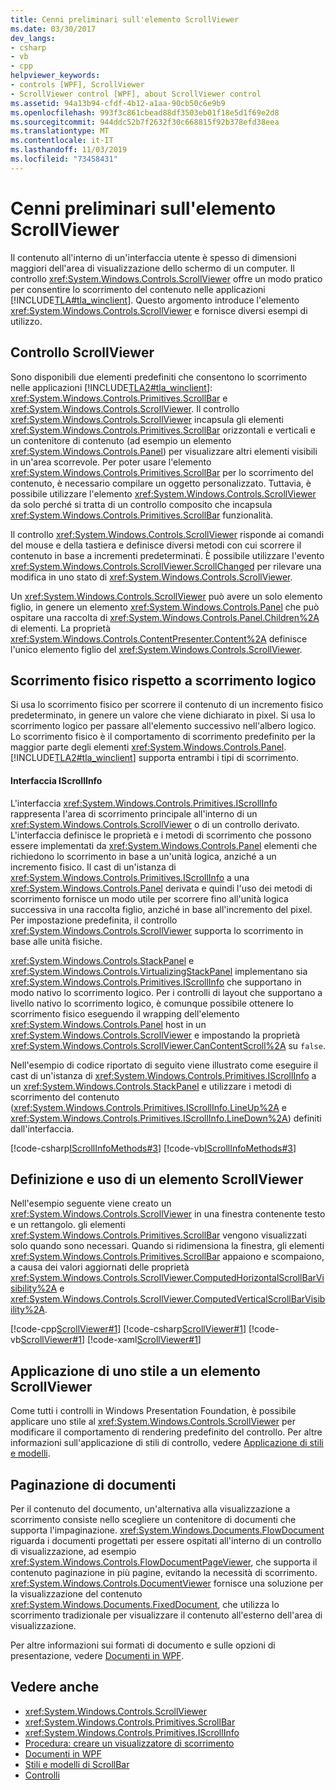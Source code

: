 ```yaml
---
title: Cenni preliminari sull'elemento ScrollViewer
ms.date: 03/30/2017
dev_langs:
- csharp
- vb
- cpp
helpviewer_keywords:
- controls [WPF], ScrollViewer
- ScrollViewer control [WPF], about ScrollViewer control
ms.assetid: 94a13b94-cfdf-4b12-a1aa-90cb50c6e9b9
ms.openlocfilehash: 993f3c861cbead88df3503eb01f18e5d1f69e2d8
ms.sourcegitcommit: 944ddc52b7f2632f30c668815f92b378efd38eea
ms.translationtype: MT
ms.contentlocale: it-IT
ms.lasthandoff: 11/03/2019
ms.locfileid: "73458431"
---
```

# <a name="scrollviewer-overview"></a>Cenni preliminari sull'elemento ScrollViewer
Il contenuto all'interno di un'interfaccia utente è spesso di dimensioni maggiori dell'area di visualizzazione dello schermo di un computer. Il controllo <xref:System.Windows.Controls.ScrollViewer> offre un modo pratico per consentire lo scorrimento del contenuto nelle applicazioni [!INCLUDE[TLA#tla_winclient](../../../../includes/tlasharptla-winclient-md.md)]. Questo argomento introduce l'elemento <xref:System.Windows.Controls.ScrollViewer> e fornisce diversi esempi di utilizzo.  
  
<a name="what_is_a_scrollviewer_element"></a>   
## <a name="the-scrollviewer-control"></a>Controllo ScrollViewer  
 Sono disponibili due elementi predefiniti che consentono lo scorrimento nelle applicazioni [!INCLUDE[TLA2#tla_winclient](../../../../includes/tla2sharptla-winclient-md.md)]: <xref:System.Windows.Controls.Primitives.ScrollBar> e <xref:System.Windows.Controls.ScrollViewer>. Il controllo <xref:System.Windows.Controls.ScrollViewer> incapsula gli elementi <xref:System.Windows.Controls.Primitives.ScrollBar> orizzontali e verticali e un contenitore di contenuto (ad esempio un elemento <xref:System.Windows.Controls.Panel>) per visualizzare altri elementi visibili in un'area scorrevole. Per poter usare l'elemento <xref:System.Windows.Controls.Primitives.ScrollBar> per lo scorrimento del contenuto, è necessario compilare un oggetto personalizzato. Tuttavia, è possibile utilizzare l'elemento <xref:System.Windows.Controls.ScrollViewer> da solo perché si tratta di un controllo composito che incapsula <xref:System.Windows.Controls.Primitives.ScrollBar> funzionalità.  
  
 Il controllo <xref:System.Windows.Controls.ScrollViewer> risponde ai comandi del mouse e della tastiera e definisce diversi metodi con cui scorrere il contenuto in base a incrementi predeterminati. È possibile utilizzare l'evento <xref:System.Windows.Controls.ScrollViewer.ScrollChanged> per rilevare una modifica in uno stato di <xref:System.Windows.Controls.ScrollViewer>.  
  
 Un <xref:System.Windows.Controls.ScrollViewer> può avere un solo elemento figlio, in genere un elemento <xref:System.Windows.Controls.Panel> che può ospitare una raccolta di <xref:System.Windows.Controls.Panel.Children%2A> di elementi. La proprietà <xref:System.Windows.Controls.ContentPresenter.Content%2A> definisce l'unico elemento figlio del <xref:System.Windows.Controls.ScrollViewer>.  
  
<a name="scrollviewer_physical_vs_logical"></a>   
## <a name="physical-vs-logical-scrolling"></a>Scorrimento fisico rispetto a scorrimento logico  
 Si usa lo scorrimento fisico per scorrere il contenuto di un incremento fisico predeterminato, in genere un valore che viene dichiarato in pixel. Si usa lo scorrimento logico per passare all'elemento successivo nell'albero logico. Lo scorrimento fisico è il comportamento di scorrimento predefinito per la maggior parte degli elementi <xref:System.Windows.Controls.Panel>. [!INCLUDE[TLA2#tla_winclient](../../../../includes/tla2sharptla-winclient-md.md)] supporta entrambi i tipi di scorrimento.  
  
#### <a name="the-iscrollinfo-interface"></a>Interfaccia IScrollInfo  
 L'interfaccia <xref:System.Windows.Controls.Primitives.IScrollInfo> rappresenta l'area di scorrimento principale all'interno di un <xref:System.Windows.Controls.ScrollViewer> o di un controllo derivato. L'interfaccia definisce le proprietà e i metodi di scorrimento che possono essere implementati da <xref:System.Windows.Controls.Panel> elementi che richiedono lo scorrimento in base a un'unità logica, anziché a un incremento fisico. Il cast di un'istanza di <xref:System.Windows.Controls.Primitives.IScrollInfo> a una <xref:System.Windows.Controls.Panel> derivata e quindi l'uso dei metodi di scorrimento fornisce un modo utile per scorrere fino all'unità logica successiva in una raccolta figlio, anziché in base all'incremento del pixel. Per impostazione predefinita, il controllo <xref:System.Windows.Controls.ScrollViewer> supporta lo scorrimento in base alle unità fisiche.  
  
 <xref:System.Windows.Controls.StackPanel> e <xref:System.Windows.Controls.VirtualizingStackPanel> implementano sia <xref:System.Windows.Controls.Primitives.IScrollInfo> che supportano in modo nativo lo scorrimento logico. Per i controlli di layout che supportano a livello nativo lo scorrimento logico, è comunque possibile ottenere lo scorrimento fisico eseguendo il wrapping dell'elemento <xref:System.Windows.Controls.Panel> host in un <xref:System.Windows.Controls.ScrollViewer> e impostando la proprietà <xref:System.Windows.Controls.ScrollViewer.CanContentScroll%2A> su `false`.  
  
 Nell'esempio di codice riportato di seguito viene illustrato come eseguire il cast di un'istanza di <xref:System.Windows.Controls.Primitives.IScrollInfo> a un <xref:System.Windows.Controls.StackPanel> e utilizzare i metodi di scorrimento del contenuto (<xref:System.Windows.Controls.Primitives.IScrollInfo.LineUp%2A> e <xref:System.Windows.Controls.Primitives.IScrollInfo.LineDown%2A>) definiti dall'interfaccia.  
  
 [!code-csharp[IScrollInfoMethods#3](~/samples/snippets/csharp/VS_Snippets_Wpf/IScrollInfoMethods/CSharp/Window1.xaml.cs#3)]
 [!code-vb[IScrollInfoMethods#3](~/samples/snippets/visualbasic/VS_Snippets_Wpf/IScrollInfoMethods/VisualBasic/Window1.xaml.vb#3)]  
  
<a name="scrollviewer_markup_syntax_and_sample"></a>   
## <a name="defining-and-using-a-scrollviewer-element"></a>Definizione e uso di un elemento ScrollViewer  
 Nell'esempio seguente viene creato un <xref:System.Windows.Controls.ScrollViewer> in una finestra contenente testo e un rettangolo. gli elementi <xref:System.Windows.Controls.Primitives.ScrollBar> vengono visualizzati solo quando sono necessari. Quando si ridimensiona la finestra, gli elementi <xref:System.Windows.Controls.Primitives.ScrollBar> appaiono e scompaiono, a causa dei valori aggiornati delle proprietà <xref:System.Windows.Controls.ScrollViewer.ComputedHorizontalScrollBarVisibility%2A> e <xref:System.Windows.Controls.ScrollViewer.ComputedVerticalScrollBarVisibility%2A>.  
  
 [!code-cpp[ScrollViewer#1](~/samples/snippets/cpp/VS_Snippets_Wpf/ScrollViewer/CPP/ScrollViewer_wcp.cpp#1)]
 [!code-csharp[ScrollViewer#1](~/samples/snippets/csharp/VS_Snippets_Wpf/ScrollViewer/CSharp/ScrollViewer_wcp.cs#1)]
 [!code-vb[ScrollViewer#1](~/samples/snippets/visualbasic/VS_Snippets_Wpf/ScrollViewer/VisualBasic/ScrollViewer.vb#1)]
 [!code-xaml[ScrollViewer#1](~/samples/snippets/xaml/VS_Snippets_Wpf/ScrollViewer/XAML/Pane1.xaml#1)]  
  
<a name="scrollviewer_styling_scrollviewer"></a>   
## <a name="styling-a-scrollviewer"></a>Applicazione di uno stile a un elemento ScrollViewer  
 Come tutti i controlli in Windows Presentation Foundation, è possibile applicare uno stile al <xref:System.Windows.Controls.ScrollViewer> per modificare il comportamento di rendering predefinito del controllo. Per altre informazioni sull'applicazione di stili di controllo, vedere [Applicazione di stili e modelli](../../../desktop-wpf/fundamentals/styles-templates-overview.md).  
  
<a name="scrollviewer_scroll_vs_paginate"></a>   
## <a name="paginating-documents"></a>Paginazione di documenti  
 Per il contenuto del documento, un'alternativa alla visualizzazione a scorrimento consiste nello scegliere un contenitore di documenti che supporta l'impaginazione. <xref:System.Windows.Documents.FlowDocument> riguarda i documenti progettati per essere ospitati all'interno di un controllo di visualizzazione, ad esempio <xref:System.Windows.Controls.FlowDocumentPageViewer>, che supporta il contenuto paginazione in più pagine, evitando la necessità di scorrimento. <xref:System.Windows.Controls.DocumentViewer> fornisce una soluzione per la visualizzazione del contenuto <xref:System.Windows.Documents.FixedDocument>, che utilizza lo scorrimento tradizionale per visualizzare il contenuto all'esterno dell'area di visualizzazione.  
  
 Per altre informazioni sui formati di documento e sulle opzioni di presentazione, vedere [Documenti in WPF](../advanced/documents-in-wpf.md).  
  
## <a name="see-also"></a>Vedere anche

- <xref:System.Windows.Controls.ScrollViewer>
- <xref:System.Windows.Controls.Primitives.ScrollBar>
- <xref:System.Windows.Controls.Primitives.IScrollInfo>
- [Procedura: creare un visualizzatore di scorrimento](https://docs.microsoft.com/previous-versions/dotnet/netframework-3.5/ms752352(v=vs.90))
- [Documenti in WPF](../advanced/documents-in-wpf.md)
- [Stili e modelli di ScrollBar](scrollbar-styles-and-templates.md)
- [Controlli](../advanced/optimizing-performance-controls.md)
